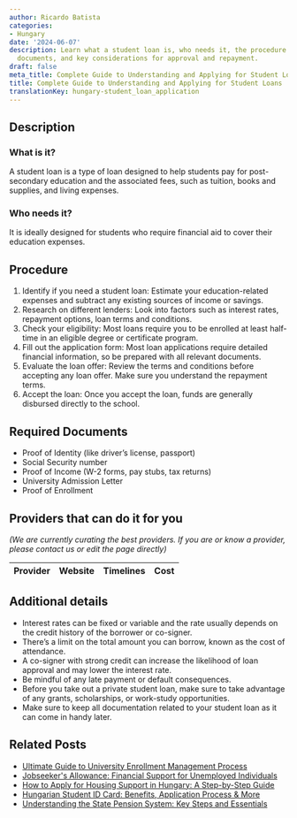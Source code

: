 ```yaml
---
author: Ricardo Batista
categories:
- Hungary
date: '2024-06-07'
description: Learn what a student loan is, who needs it, the procedure to apply, required
  documents, and key considerations for approval and repayment.
draft: false
meta_title: Complete Guide to Understanding and Applying for Student Loans
title: Complete Guide to Understanding and Applying for Student Loans
translationKey: hungary-student_loan_application
---
```


## Description
### What is it?
A student loan is a type of loan designed to help students pay for post-secondary education and the associated fees, such as tuition, books and supplies, and living expenses. 

### Who needs it?
It is ideally designed for students who require financial aid to cover their education expenses.

## Procedure
1. Identify if you need a student loan: Estimate your education-related expenses and subtract any existing sources of income or savings.
2. Research on different lenders: Look into factors such as interest rates, repayment options, loan terms and conditions.
3. Check your eligibility: Most loans require you to be enrolled at least half-time in an eligible degree or certificate program.
4. Fill out the application form: Most loan applications require detailed financial information, so be prepared with all relevant documents.
5. Evaluate the loan offer: Review the terms and conditions before accepting any loan offer. Make sure you understand the repayment terms.
6. Accept the loan: Once you accept the loan, funds are generally disbursed directly to the school.

## Required Documents
- Proof of Identity (like driver’s license, passport)
- Social Security number
- Proof of Income (W-2 forms, pay stubs, tax returns)
- University Admission Letter
- Proof of Enrollment

## Providers that can do it for you

_(We are currently curating the best providers. If you are or know a provider, please contact us or edit the page directly)_

| Provider        |     Website     |     Timelines    |       Cost      |
| --------------- | --------------- |  :-------------: | :-------------: |

## Additional details
- Interest rates can be fixed or variable and the rate usually depends on the credit history of the borrower or co-signer.
- There’s a limit on the total amount you can borrow, known as the cost of attendance.
- A co-signer with strong credit can increase the likelihood of loan approval and may lower the interest rate.
- Be mindful of any late payment or default consequences.
- Before you take out a private student loan, make sure to take advantage of any grants, scholarships, or work-study opportunities.
- Make sure to keep all documentation related to your student loan as it can come in handy later.


## Related Posts

- [Ultimate Guide to University Enrollment Management Process](https://tramitit.com/guides/hungary/university_enrollment_management/)
- [Jobseeker's Allowance: Financial Support for Unemployed Individuals](https://tramitit.com/guides/hungary/jobseekers_allowance_application/)
- [How to Apply for Housing Support in Hungary: A Step-by-Step Guide](https://tramitit.com/guides/hungary/housing_support_application/)
- [Hungarian Student ID Card: Benefits, Application Process & More](https://tramitit.com/guides/hungary/student_id_application/)
- [Understanding the State Pension System: Key Steps and Essentials](https://tramitit.com/guides/hungary/joining_the_state_pension_system/)
